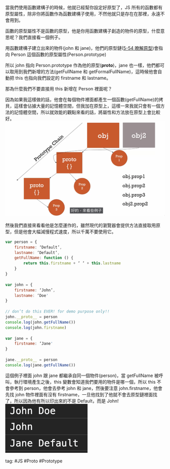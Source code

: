 當我們使用函數建構子的時候，他就已經幫你設定好原型了，JS 所有的函數都有原型屬性，除非你將函數作為函數建構子使用，不然他就只是存在在那裡，永遠不會用到。

函數的原型屬性不是函數的原型，他是你用函數建構子創造的物件的原型，什麼意思呢？我們直接看一個例子。

用函數建構子建立出來的物件(john 和 jane)，他們的原型鏈([5-54 暸解原型](5-54%20暸解原型.md))會指向 Person 這個函數的原型屬性(Person.prototype)

所以 john 指向 Person.prototype 作為他的原型(__proto__)，jane 也一樣，他們都可以取用到我們新增的方法(getFullName 和 getFormalFullName)，這時候他會自動把 this 也指向我們設定的 firstname 和 lastname。

那為什麼我們不要直接用 this 新增在 Person 裡面呢？

因為如果我這樣做的話，他會在每個物件裡面都產生一個函數(getFullName)的拷貝，這樣會佔據大量的記憶體空間，但我加在原型上，這樣一來我就只會有一個方法的記憶體空間，所以就效能的觀點來看的話，將屬性和方法放在原型上會比較好。    
![](./photo/Pasted%20image%2020221107001332.png)

然後我們直接來看看他是怎麼運作的，雖然現代的瀏覽器會提供方法直接取用原型，但是他會大幅減慢程式速度，所以千萬不要使用它。
```js
var person = {
	firstname: ‘Default’,
	lastname: ‘Default’,
	getFullName: function () {
		return this.firstname + ‘ ‘ + this.lastname
	}
}

var john = {
	firstname: ‘John’,
	lastname: ‘Doe'
} 

// don’t do this EVER! for demo purpose only!!
john.__proto__ = person
console.log(john.getFullName())
console.log(john.firstname)

var jane = {
	firstname: ‘Jane'
}

jane.__proto__ = person
console.log(jane.getFullName())
```
這個例子裡面 john 跟 jane 都繼承自同一個物件(person)，當 getFullName 被呼叫，執行環境產生之後，this 變數會知道我們要用的物件是哪一個，所以 this 不會參考到 person，他會去參考 john 和 jane，然後要注意 john.firstname，他會先找 john 物件裡面有沒有 firstname，一旦他找到了他就不會去原型鏈裡面找了，所以因為他有所以印出來的不是 Default，而是 John!    
![](./photo/Pasted%20image%2020221107001531.png)

tag: #JS #Proto #Prototype 